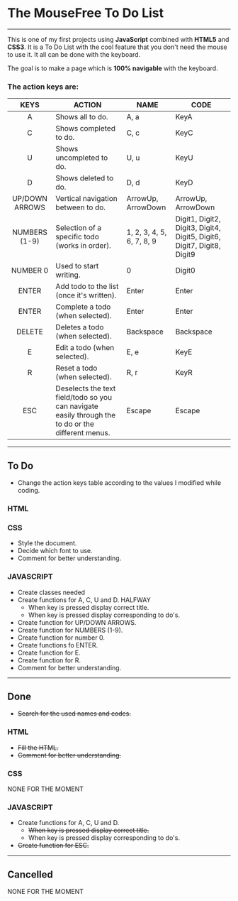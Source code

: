 # The MouseFree To Do List

---

This is one of my first projects using **JavaScript** combined with **HTML5** and **CSS3**. It is a To Do List with the cool feature that you don't need the mouse to use it. It all can be done with the keyboard.

The goal is to make a page which is **100% navigable** with the keyboard.

### The action keys are:

|      KEYS      | ACTION                                                                                             | NAME                      | CODE                                                                   |
| :------------: | -------------------------------------------------------------------------------------------------- | ------------------------- | ---------------------------------------------------------------------- |
|       A        | Shows all to do.                                                                                   | A, a                      | KeyA                                                                   |
|       C        | Shows completed to do.                                                                             | C, c                      | KeyC                                                                   |
|       U        | Shows uncompleted to do.                                                                           | U, u                      | KeyU                                                                   |
|       D        | Shows deleted to do.                                                                               | D, d                      | KeyD                                                                   |
| UP/DOWN ARROWS | Vertical navigation between to do.                                                                 | ArrowUp, ArrowDown        | ArrowUp, ArrowDown                                                     |
| NUMBERS (1-9)  | Selection of a specific todo (works in order).                                                     | 1, 2, 3, 4, 5, 6, 7, 8, 9 | Digit1, Digit2, Digit3, Digit4, Digit5, Digit6, Digit7, Digit8, Digit9 |
|    NUMBER 0    | Used to start writing.                                                                             | 0                         | Digit0                                                                 |
|     ENTER      | Add todo to the list (once it's written).                                                          | Enter                     | Enter                                                                  |
|     ENTER      | Complete a todo (when selected).                                                                   | Enter                     | Enter                                                                  |
|     DELETE     | Deletes a todo (when selected).                                                                    | Backspace                 | Backspace                                                              |
|       E        | Edit a todo (when selected).                                                                       | E, e                      | KeyE                                                                   |
|       R        | Reset a todo (when selected).                                                                      | R, r                      | KeyR                                                                   |
|      ESC       | Deselects the text field/todo so you can navigate easily through the to do or the different menus. | Escape                    | Escape                                                                 |

---

## To Do

-   Change the action keys table according to the values I modified while coding.

### HTML

### CSS

-   Style the document.
-   Decide which font to use.
-   Comment for better understanding.

### JAVASCRIPT

-   Create classes needed
-   Create functions for A, C, U and D. HALFWAY
    -   When key is pressed display correct title.
    -   When key is pressed display corresponding to do's.
-   Create function for UP/DOWN ARROWS.
-   Create function for NUMBERS (1-9).
-   Create function for number 0.
-   Create functions fo ENTER.
-   Create function for E.
-   Create function for R.
-   Comment for better understanding.

---

## Done

-   ~~Search for the used names and codes.~~

### HTML

-   ~~Fill the HTML.~~
-   ~~Comment for better understanding.~~

### CSS

NONE FOR THE MOMENT

### JAVASCRIPT

-   Create functions for A, C, U and D.
    -   ~~When key is pressed display correct title.~~
    -   When key is pressed display corresponding to do's.
-   ~~Create function for ESC.~~

---

## Cancelled

NONE FOR THE MOMENT
